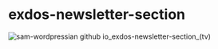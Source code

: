 # exdos-newsletter-section

![sam-wordpressian github io_exdos-newsletter-section_(tv)](https://github.com/sam-wordpressian/exdos-newsletter-section/assets/69151542/9be7acff-1d01-4131-a1d7-92c253af6328)
